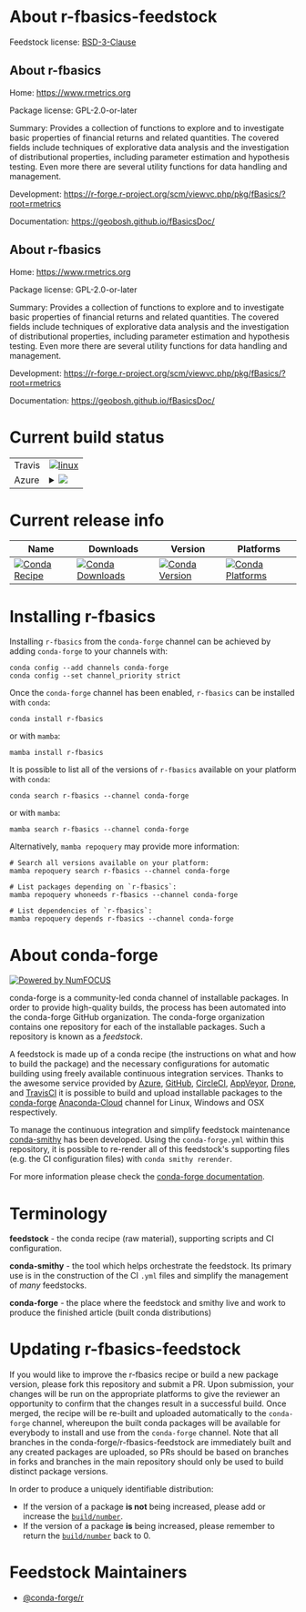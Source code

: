 About r-fbasics-feedstock
=========================

Feedstock license: [BSD-3-Clause](https://github.com/conda-forge/r-fbasics-feedstock/blob/main/LICENSE.txt)


About r-fbasics
---------------

Home: https://www.rmetrics.org

Package license: GPL-2.0-or-later

Summary: Provides a collection of functions to  explore and to investigate basic properties of financial returns and related quantities. The covered fields include techniques of explorative data analysis and the investigation of distributional properties, including parameter estimation and hypothesis testing. Even more there are several utility functions for data handling and management.

Development: https://r-forge.r-project.org/scm/viewvc.php/pkg/fBasics/?root=rmetrics

Documentation: https://geobosh.github.io/fBasicsDoc/

About r-fbasics
---------------

Home: https://www.rmetrics.org

Package license: GPL-2.0-or-later

Summary: Provides a collection of functions to  explore and to investigate basic properties of financial returns and related quantities. The covered fields include techniques of explorative data analysis and the investigation of distributional properties, including parameter estimation and hypothesis testing. Even more there are several utility functions for data handling and management.

Development: https://r-forge.r-project.org/scm/viewvc.php/pkg/fBasics/?root=rmetrics

Documentation: https://geobosh.github.io/fBasicsDoc/

Current build status
====================


<table><tr>
    <td>Travis</td>
    <td>
      <a href="https://app.travis-ci.com/conda-forge/r-fbasics-feedstock">
        <img alt="linux" src="https://img.shields.io/travis/com/conda-forge/r-fbasics-feedstock/main.svg?label=Linux">
      </a>
    </td>
  </tr>
    
  <tr>
    <td>Azure</td>
    <td>
      <details>
        <summary>
          <a href="https://dev.azure.com/conda-forge/feedstock-builds/_build/latest?definitionId=1129&branchName=main">
            <img src="https://dev.azure.com/conda-forge/feedstock-builds/_apis/build/status/r-fbasics-feedstock?branchName=main">
          </a>
        </summary>
        <table>
          <thead><tr><th>Variant</th><th>Status</th></tr></thead>
          <tbody><tr>
              <td>linux_64_r_base4.2</td>
              <td>
                <a href="https://dev.azure.com/conda-forge/feedstock-builds/_build/latest?definitionId=1129&branchName=main">
                  <img src="https://dev.azure.com/conda-forge/feedstock-builds/_apis/build/status/r-fbasics-feedstock?branchName=main&jobName=linux&configuration=linux%20linux_64_r_base4.2" alt="variant">
                </a>
              </td>
            </tr><tr>
              <td>linux_64_r_base4.3</td>
              <td>
                <a href="https://dev.azure.com/conda-forge/feedstock-builds/_build/latest?definitionId=1129&branchName=main">
                  <img src="https://dev.azure.com/conda-forge/feedstock-builds/_apis/build/status/r-fbasics-feedstock?branchName=main&jobName=linux&configuration=linux%20linux_64_r_base4.3" alt="variant">
                </a>
              </td>
            </tr><tr>
              <td>linux_aarch64_r_base4.2</td>
              <td>
                <a href="https://dev.azure.com/conda-forge/feedstock-builds/_build/latest?definitionId=1129&branchName=main">
                  <img src="https://dev.azure.com/conda-forge/feedstock-builds/_apis/build/status/r-fbasics-feedstock?branchName=main&jobName=linux&configuration=linux%20linux_aarch64_r_base4.2" alt="variant">
                </a>
              </td>
            </tr><tr>
              <td>linux_aarch64_r_base4.3</td>
              <td>
                <a href="https://dev.azure.com/conda-forge/feedstock-builds/_build/latest?definitionId=1129&branchName=main">
                  <img src="https://dev.azure.com/conda-forge/feedstock-builds/_apis/build/status/r-fbasics-feedstock?branchName=main&jobName=linux&configuration=linux%20linux_aarch64_r_base4.3" alt="variant">
                </a>
              </td>
            </tr><tr>
              <td>linux_ppc64le_r_base4.2</td>
              <td>
                <a href="https://dev.azure.com/conda-forge/feedstock-builds/_build/latest?definitionId=1129&branchName=main">
                  <img src="https://dev.azure.com/conda-forge/feedstock-builds/_apis/build/status/r-fbasics-feedstock?branchName=main&jobName=linux&configuration=linux%20linux_ppc64le_r_base4.2" alt="variant">
                </a>
              </td>
            </tr><tr>
              <td>linux_ppc64le_r_base4.3</td>
              <td>
                <a href="https://dev.azure.com/conda-forge/feedstock-builds/_build/latest?definitionId=1129&branchName=main">
                  <img src="https://dev.azure.com/conda-forge/feedstock-builds/_apis/build/status/r-fbasics-feedstock?branchName=main&jobName=linux&configuration=linux%20linux_ppc64le_r_base4.3" alt="variant">
                </a>
              </td>
            </tr><tr>
              <td>osx_64_r_base4.2</td>
              <td>
                <a href="https://dev.azure.com/conda-forge/feedstock-builds/_build/latest?definitionId=1129&branchName=main">
                  <img src="https://dev.azure.com/conda-forge/feedstock-builds/_apis/build/status/r-fbasics-feedstock?branchName=main&jobName=osx&configuration=osx%20osx_64_r_base4.2" alt="variant">
                </a>
              </td>
            </tr><tr>
              <td>osx_64_r_base4.3</td>
              <td>
                <a href="https://dev.azure.com/conda-forge/feedstock-builds/_build/latest?definitionId=1129&branchName=main">
                  <img src="https://dev.azure.com/conda-forge/feedstock-builds/_apis/build/status/r-fbasics-feedstock?branchName=main&jobName=osx&configuration=osx%20osx_64_r_base4.3" alt="variant">
                </a>
              </td>
            </tr><tr>
              <td>osx_arm64_r_base4.2</td>
              <td>
                <a href="https://dev.azure.com/conda-forge/feedstock-builds/_build/latest?definitionId=1129&branchName=main">
                  <img src="https://dev.azure.com/conda-forge/feedstock-builds/_apis/build/status/r-fbasics-feedstock?branchName=main&jobName=osx&configuration=osx%20osx_arm64_r_base4.2" alt="variant">
                </a>
              </td>
            </tr><tr>
              <td>osx_arm64_r_base4.3</td>
              <td>
                <a href="https://dev.azure.com/conda-forge/feedstock-builds/_build/latest?definitionId=1129&branchName=main">
                  <img src="https://dev.azure.com/conda-forge/feedstock-builds/_apis/build/status/r-fbasics-feedstock?branchName=main&jobName=osx&configuration=osx%20osx_arm64_r_base4.3" alt="variant">
                </a>
              </td>
            </tr><tr>
              <td>win_64</td>
              <td>
                <a href="https://dev.azure.com/conda-forge/feedstock-builds/_build/latest?definitionId=1129&branchName=main">
                  <img src="https://dev.azure.com/conda-forge/feedstock-builds/_apis/build/status/r-fbasics-feedstock?branchName=main&jobName=win&configuration=win%20win_64_" alt="variant">
                </a>
              </td>
            </tr>
          </tbody>
        </table>
      </details>
    </td>
  </tr>
</table>

Current release info
====================

| Name | Downloads | Version | Platforms |
| --- | --- | --- | --- |
| [![Conda Recipe](https://img.shields.io/badge/recipe-r--fbasics-green.svg)](https://anaconda.org/conda-forge/r-fbasics) | [![Conda Downloads](https://img.shields.io/conda/dn/conda-forge/r-fbasics.svg)](https://anaconda.org/conda-forge/r-fbasics) | [![Conda Version](https://img.shields.io/conda/vn/conda-forge/r-fbasics.svg)](https://anaconda.org/conda-forge/r-fbasics) | [![Conda Platforms](https://img.shields.io/conda/pn/conda-forge/r-fbasics.svg)](https://anaconda.org/conda-forge/r-fbasics) |

Installing r-fbasics
====================

Installing `r-fbasics` from the `conda-forge` channel can be achieved by adding `conda-forge` to your channels with:

```
conda config --add channels conda-forge
conda config --set channel_priority strict
```

Once the `conda-forge` channel has been enabled, `r-fbasics` can be installed with `conda`:

```
conda install r-fbasics
```

or with `mamba`:

```
mamba install r-fbasics
```

It is possible to list all of the versions of `r-fbasics` available on your platform with `conda`:

```
conda search r-fbasics --channel conda-forge
```

or with `mamba`:

```
mamba search r-fbasics --channel conda-forge
```

Alternatively, `mamba repoquery` may provide more information:

```
# Search all versions available on your platform:
mamba repoquery search r-fbasics --channel conda-forge

# List packages depending on `r-fbasics`:
mamba repoquery whoneeds r-fbasics --channel conda-forge

# List dependencies of `r-fbasics`:
mamba repoquery depends r-fbasics --channel conda-forge
```


About conda-forge
=================

[![Powered by
NumFOCUS](https://img.shields.io/badge/powered%20by-NumFOCUS-orange.svg?style=flat&colorA=E1523D&colorB=007D8A)](https://numfocus.org)

conda-forge is a community-led conda channel of installable packages.
In order to provide high-quality builds, the process has been automated into the
conda-forge GitHub organization. The conda-forge organization contains one repository
for each of the installable packages. Such a repository is known as a *feedstock*.

A feedstock is made up of a conda recipe (the instructions on what and how to build
the package) and the necessary configurations for automatic building using freely
available continuous integration services. Thanks to the awesome service provided by
[Azure](https://azure.microsoft.com/en-us/services/devops/), [GitHub](https://github.com/),
[CircleCI](https://circleci.com/), [AppVeyor](https://www.appveyor.com/),
[Drone](https://cloud.drone.io/welcome), and [TravisCI](https://travis-ci.com/)
it is possible to build and upload installable packages to the
[conda-forge](https://anaconda.org/conda-forge) [Anaconda-Cloud](https://anaconda.org/)
channel for Linux, Windows and OSX respectively.

To manage the continuous integration and simplify feedstock maintenance
[conda-smithy](https://github.com/conda-forge/conda-smithy) has been developed.
Using the ``conda-forge.yml`` within this repository, it is possible to re-render all of
this feedstock's supporting files (e.g. the CI configuration files) with ``conda smithy rerender``.

For more information please check the [conda-forge documentation](https://conda-forge.org/docs/).

Terminology
===========

**feedstock** - the conda recipe (raw material), supporting scripts and CI configuration.

**conda-smithy** - the tool which helps orchestrate the feedstock.
                   Its primary use is in the construction of the CI ``.yml`` files
                   and simplify the management of *many* feedstocks.

**conda-forge** - the place where the feedstock and smithy live and work to
                  produce the finished article (built conda distributions)


Updating r-fbasics-feedstock
============================

If you would like to improve the r-fbasics recipe or build a new
package version, please fork this repository and submit a PR. Upon submission,
your changes will be run on the appropriate platforms to give the reviewer an
opportunity to confirm that the changes result in a successful build. Once
merged, the recipe will be re-built and uploaded automatically to the
`conda-forge` channel, whereupon the built conda packages will be available for
everybody to install and use from the `conda-forge` channel.
Note that all branches in the conda-forge/r-fbasics-feedstock are
immediately built and any created packages are uploaded, so PRs should be based
on branches in forks and branches in the main repository should only be used to
build distinct package versions.

In order to produce a uniquely identifiable distribution:
 * If the version of a package **is not** being increased, please add or increase
   the [``build/number``](https://docs.conda.io/projects/conda-build/en/latest/resources/define-metadata.html#build-number-and-string).
 * If the version of a package **is** being increased, please remember to return
   the [``build/number``](https://docs.conda.io/projects/conda-build/en/latest/resources/define-metadata.html#build-number-and-string)
   back to 0.

Feedstock Maintainers
=====================

* [@conda-forge/r](https://github.com/conda-forge/r/)

